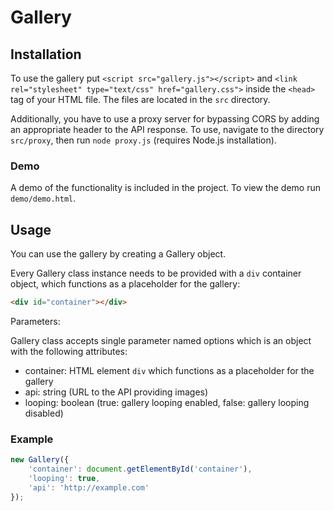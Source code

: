 # Gallery

## Installation
To use the gallery put ```<script src="gallery.js"></script>``` and  ```<link rel="stylesheet" type="text/css" href="gallery.css">``` inside the ```<head>``` tag of your HTML file. The files are located in the ```src``` directory.

Additionally, you have to use a proxy server for bypassing CORS by adding an appropriate header to the API response. To use, navigate to the directory ```src/proxy```, then run ```node proxy.js``` (requires Node.js installation).

### Demo
A demo of the functionality is included in the project. To view the demo run ```demo/demo.html```.

## Usage
You can use the gallery by creating a Gallery object.

Every Gallery class instance needs to be provided with a ```div``` container object, which functions as a placeholder for the gallery:
```html
<div id="container"></div>
```

Parameters:

Gallery class accepts single parameter named options which is an object with the following attributes:
  * container: HTML element ```div``` which functions as a placeholder for the gallery
  * api: string (URL to the API providing images)
  * looping: boolean (true: gallery looping enabled, false: gallery looping disabled)

### Example

```javascript
new Gallery({
    'container': document.getElementById('container'),
    'looping': true,
    'api': 'http://example.com'
});
```

